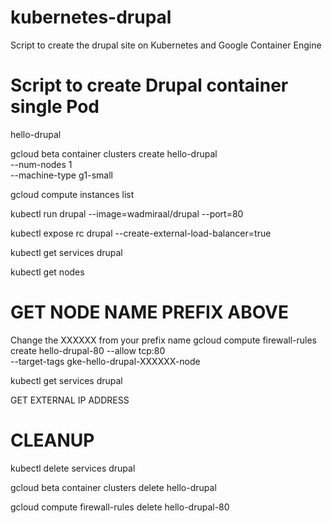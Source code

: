 # kubernetes-drupal
Script to create the drupal site on Kubernetes and Google Container Engine


# Script to create Drupal container single Pod

hello-drupal

gcloud beta container clusters create hello-drupal \
    --num-nodes 1 \
    --machine-type g1-small

gcloud compute instances list

kubectl run drupal --image=wadmiraal/drupal --port=80

kubectl expose rc drupal --create-external-load-balancer=true

kubectl get services drupal

kubectl get nodes


# GET NODE NAME PREFIX ABOVE

Change the XXXXXX from your prefix name
gcloud compute firewall-rules create hello-drupal-80 --allow tcp:80 \
    --target-tags gke-hello-drupal-XXXXXX-node

kubectl get services drupal

GET EXTERNAL IP ADDRESS

# CLEANUP

kubectl delete services drupal

gcloud beta container clusters delete hello-drupal

gcloud compute firewall-rules delete hello-drupal-80

